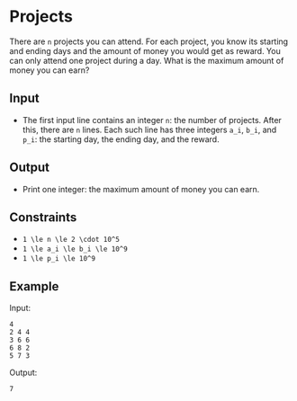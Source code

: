 # Projects 

There are ```n``` projects you can attend. For each project, you know its starting and ending days and the amount of money you would get as reward. You can only attend one project during a day.
What is the maximum amount of money you can earn?
## Input
- The first input line contains an integer ```n```: the number of projects.
After this, there are ```n``` lines. Each such line has three integers ```a_i```, ```b_i```, and ```p_i```: the starting day, the ending day, and the reward.
## Output
- Print one integer: the maximum amount of money you can earn.
## Constraints

- ```1 \le n \le 2 \cdot 10^5```
- ```1 \le a_i \le b_i \le 10^9```
- ```1 \le p_i \le 10^9```

## Example
Input:
```
4
2 4 4
3 6 6
6 8 2
5 7 3
```

Output:
```
7
```
